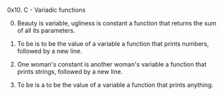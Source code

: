 0x10. C - Variadic functions

0. Beauty is variable, ugliness is constant
a function that returns the sum of all its parameters.

1. To be is to be the value of a variable
a function that prints numbers, followed by a new line.

2. One woman's constant is another woman's variable
 a function that prints strings, followed by a new line.

3. To be is a to be the value of a variable
 a function that prints anything.
